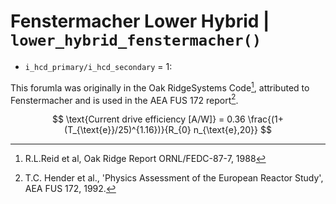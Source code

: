 # Fenstermacher Lower Hybrid | `lower_hybrid_fenstermacher()`

- `i_hcd_primary/i_hcd_secondary` = 1:

This forumla was originally in the Oak RidgeSystems Code[^1], attributed to Fenstermacher and is used in the AEA FUS 172 report[^2].

$$
\text{Current drive efficiency [A/W]} = 0.36 \frac{(1+(T_{\text{e}}/25)^{1.16})}{R_{0} n_{\text{e},20}}
$$      

[^1]: R.L.Reid et al, Oak Ridge Report ORNL/FEDC-87-7, 1988

[^2]: T.C. Hender et al., 'Physics Assessment of the European Reactor Study', AEA FUS 172, 1992.